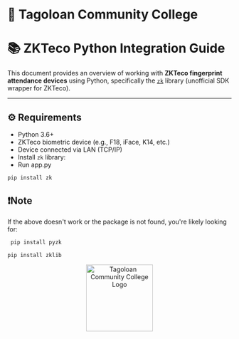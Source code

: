 

# 🚀 Tagoloan Community College
# 📚 ZKTeco Python Integration Guide

This document provides an overview of working with **ZKTeco fingerprint attendance devices** using Python, specifically the [`zk`](https://pypi.org/project/zk/) library (unofficial SDK wrapper for ZKTeco).

---

## ⚙️ Requirements

- Python 3.6+
- ZKTeco biometric device (e.g., F18, iFace, K14, etc.)
- Device connected via LAN (TCP/IP)
- Install `zk` library:
- Run app.py

```bash
pip install zk 

```
## ❗Note

If the above doesn't work or the package is not found, you're likely looking for:

```bash
 pip install pyzk
```

```bash 
pip install zklib
```

<p align="center">
  <img src="https://sis.tcc.edu.ph/img/tcc_seal-log.png" alt="Tagoloan Community College Logo" width="150"/>
</p>